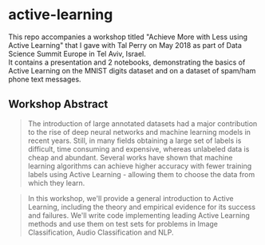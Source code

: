 # active-learning
This repo accompanies a workshop titled "Achieve More with Less using Active Learning" that I gave with Tal Perry on May 2018 as part of Data Science Summit Europe in Tel Aviv, Israel.  
It contains a presentation and 2 notebooks, demonstrating the basics of Active Learning on the MNIST digits dataset and on a dataset of spam/ham phone text messages.

Workshop Abstract
----
> The introduction of large annotated datasets had a major contribution to the rise of deep neural networks and machine learning models in recent years. Still, in many fields obtaining a large set of labels is difficult, time consuming and expensive, whereas unlabeled data is cheap and abundant. Several works have shown that machine learning algorithms can achieve higher accuracy with fewer training labels using Active Learning - allowing them to choose the data from which they learn.

> In this workshop, we'll provide a general introduction to Active Learning, including the theory and empirical evidence for its success and failures. We'll write code implementing leading Active Learning methods and use them on test sets for problems in Image Classification, Audio Classification and NLP.
